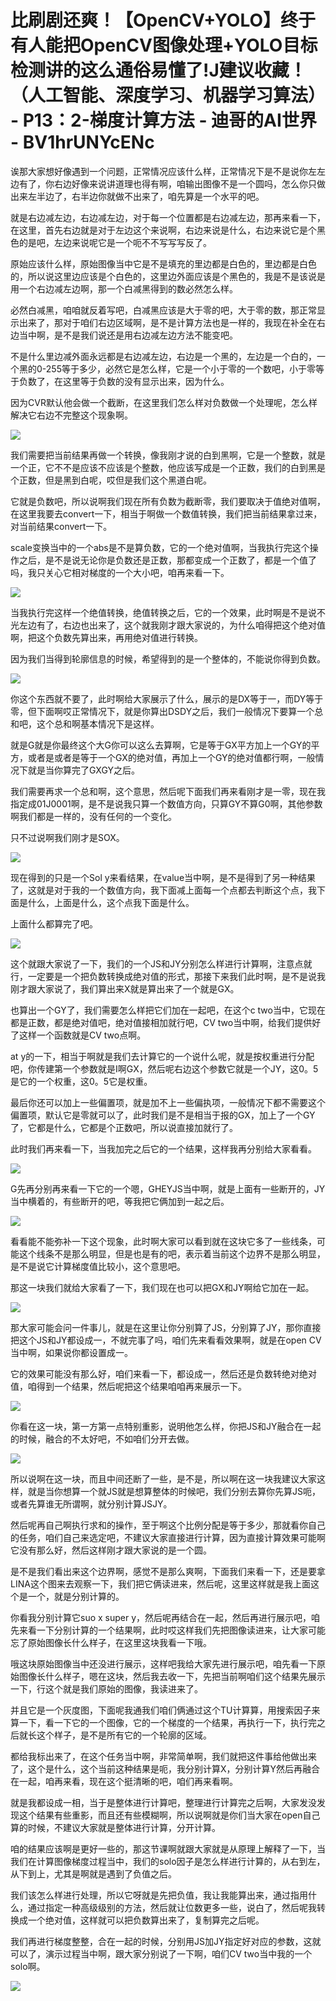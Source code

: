 # 比刷剧还爽！【OpenCV+YOLO】终于有人能把OpenCV图像处理+YOLO目标检测讲的这么通俗易懂了!J建议收藏！（人工智能、深度学习、机器学习算法） - P13：2-梯度计算方法 - 迪哥的AI世界 - BV1hrUNYcENc

诶那大家想好像遇到一个问题，正常情况应该什么样，正常情况下是不是说你左左边有了，你右边好像来说讲道理也得有啊，咱输出图像不是一个圆吗，怎么你只做出来左半边了，右半边你就做不出来了，咱先算是一个水平的吧。

就是右边减左边，右边减左边，对于每一个位置都是右边减左边，那再来看一下，在这里，首先右边就是对于左边这个来说啊，右边来说是什么，右边来说它是个黑色的是吧，左边来说呢它是一个呃不不写写写反了。

原始应该什么样，原始图像当中它是不是填充的里边都是白色的，里边都是白色的，所以说这里边应该是个白色的，这里边外面应该是个黑色的，我是不是该说是用一个右边减左边啊，那一个白减黑得到的数必然怎么样。

必然白减黑，咱咱就反着写吧，白减黑应该是大于零的吧，大于零的数，那正常显示出来了，那对于咱们右边区域啊，是不是计算方法也是一样的，我现在补全在右边当中啊，是不是我们说还是用右边减左边方法不能变吧。

不是什么里边减外面永远都是右边减左边，右边是一个黑的，左边是一个白的，一个黑的0-255等于多少，必然它是怎么样，它是一个小于零的一个数吧，小于零等于负数了，在这里等于负数的没有显示出来，因为什么。

因为CVR默认他会做一个截断，在这里我们怎么样对负数做一个处理呢，怎么样解决它右边不完整这个现象啊。

![](img/3b8f0a307a6671fb44537c1022d52de7_1.png)

我们需要把当前结果再做一个转换，像我刚才说的白到黑啊，它是一个整数，就是一个正，它不不是应该不应该是个整数，他应该写成是一个正数，我们的白到黑是个正数，但是黑到白呢，哎但是我们这个黑道白呢。

它就是负数吧，所以说啊我们现在所有负数为截断零，我们要取决于值绝对值啊，在这里我要去convert一下，相当于啊做一个数值转换，我们把当前结果拿过来，对当前结果convert一下。

scale变换当中的一个abs是不是算负数，它的一个绝对值啊，当我执行完这个操作之后，是不是说无论你是负数还是正数，那都变成一个正数了，都是一个值了吗，我只关心它相对梯度的一个大小吧，咱再来看一下。



![](img/3b8f0a307a6671fb44537c1022d52de7_3.png)

当我执行完这样一个绝值转换，绝值转换之后，它的一个效果，此时啊是不是说不光左边有了，右边也出来了，这个就我刚才跟大家说的，为什么咱得把这个绝对值啊，把这个负数先算出来，再用绝对值进行转换。

因为我们当得到轮廓信息的时候，希望得到的是一个整体的，不能说你得到负数。

![](img/3b8f0a307a6671fb44537c1022d52de7_5.png)

你这个东西就不要了，此时啊给大家展示了什么，展示的是DX等于一，而DY等于零，但下面啊哎正常情况下，就是你算出DSDY之后，我们一般情况下要算一个总和吧，这个总和啊基本情况下是这样。

就是G就是你最终这个大G你可以这么去算啊，它是等于GX平方加上一个GY的平方，或者是或者是等于一个GX的绝对值，再加上一个GY的绝对值都行啊，一般情况下就是当你算完了GXGY之后。

我们需要再求一个总和啊，这个意思，然后呢下面我们再来看刚才是一零，现在我指定成01J0001啊，是不是说我只算一个数值方向，只算GY不算G0啊，其他参数啊我们都是一样的，没有任何的一个变化。

只不过说啊我们刚才是SOX。

![](img/3b8f0a307a6671fb44537c1022d52de7_7.png)

现在得到的只是一个Sol y来看结果，在value当中啊，是不是得到了另一种结果了，这就是对于我的一个数值方向，我下面减上面每一个点都去判断这个点，我下面是什么，上面是什么，这个点我下面是什么。

上面什么都算完了吧。

![](img/3b8f0a307a6671fb44537c1022d52de7_9.png)

这个就跟大家说了一下，我们的一个JS和JY分别怎么样进行计算啊，注意点就行，一定要是一个把负数转换成绝对值的形式，那接下来我们此时啊，是不是说我刚才跟大家说了，我们算出来X就是算出来了一个就是GX。

也算出一个GY了，我们需要怎么样把它们加在一起吧，在这个c two当中，它现在都是正数，都是绝对值吧，绝对值接相加就行吧，CV two当中啊，给我们提供好了这样一个函数就是CV two点啊。

at y的一下，相当于啊就是我们去计算它的一个说什么呢，就是按权重进行分配吧，你传建第一个参数就是I啊GX，然后呢右边这个参数它就是一个JY，这0。5是它的一个权重，这0。5它是权重。

最后你还可以加上一些偏置项，就是加不上一些偏执项，一般情况下都不需要这个偏置项，默认它是零就可以了，此时我们是不是相当于报的GX，加上了一个GY了，它都是什么，它都是个正数吧，所以说直接加就行了。

此时我们再来看一下，当我加完之后它的一个结果，这样我再分别给大家看看。

![](img/3b8f0a307a6671fb44537c1022d52de7_11.png)

G先再分别再来看一下它的一个嗯，GHEYJS当中啊，就是上面有一些断开的，JY当中横着的，有些断开的吧，等我把它俩加到一起之后。



![](img/3b8f0a307a6671fb44537c1022d52de7_13.png)

看看能不能弥补一下这个现象，此时啊大家可以看到就在这块它多了一些线条，可能这个线条不是那么明显，但是也是有的吧，表示着当前这个边界不是那么明显，是不是说它计算梯度值比较小，这个意思吧。

那这一块我们就给大家看了一下，我们现在也可以把GX和JY啊给它加在一起。

![](img/3b8f0a307a6671fb44537c1022d52de7_15.png)

那大家可能会问一件事儿，就是在这里让你分别算了JS，分别算了JY，那你直接把这个JS和JY都设成一，不就完事了吗，咱们先来看看效果啊，就是在open CV当中啊，如果说你都设置成一。

它的效果可能没有那么好，咱们来看一下，都设成一，然后还是负数转绝对绝对值，咱得到一个结果，然后呢把这个结果咱咱再来展示一下。



![](img/3b8f0a307a6671fb44537c1022d52de7_17.png)

你看在这一块，第一方第一点特别重影，说明他怎么样，你把JS和JY融合在一起的时候，融合的不太好吧，不如咱们分开去做。



![](img/3b8f0a307a6671fb44537c1022d52de7_19.png)

所以说啊在这一块，而且中间还断了一些，是不是，所以啊在这一块我建议大家这样，就是当你想算一个就JS就是想算整体的时候吧，我们分别去算你先算JS呃，或者先算谁无所谓啊，就分别计算JSJY。

然后呢再自己啊执行求和的操作，至于啊这个比例分配是等于多少，那就看你自己的任务，咱们自己来选定吧，不建议大家直接进行计算，因为直接计算效果可能啊它没有那么好，然后这样刚才跟大家说的是一个圆。

是不是我们看出来这个边界啊，感觉不是那么爽啊，下面我们来看一下，还是要拿LINA这个图来去观察一下，我们把它俩读进来，然后呢，这里这样就是我上面这个是一个，就是分别计算的。

你看我分别计算它suo x super y，然后呢再结合在一起，然后再进行展示吧，咱先来看一下分别计算的一个结果啊，此时哎这样我们先把图像读进来，让大家可能忘了原始图像长什么样子，在这里这块我看一下哦。

哦这块原始图像当中还没进行展示，这样吧我给大家先进行展示吧，咱先看一下原始图像长什么样子，嗯在这块，然后我去收一下，先把当前啊咱们这个结果先展示一下，行这个就是我们原始的图像，我读进来了。

并且它是一个灰度图，下面呢我通我们咱们俩通过这个TU计算算，用搜索因子来算一下，看一下它的一个图像，它的一个梯度的一个结果，再执行一下，执行完之后就长这个样子，是不是所有它的一个轮廓的区域。

都给我标出来了，在这个任务当中啊，非常简单啊，我们就把这件事给他做出来了，这个是什么，这个当前这种结果是呃，我分别计算X，分别计算Y然后再融合在一起，咱再来看，现在这个挺清晰的吧，咱们再来看啊。

就是我都设成一相，当于是整体进行计算吧，整理进行计算完之后啊，大家发没发现这个结果有些重影，而且还有些模糊啊，所以说啊就是你们当大家在open自己算的时候，不建议大家就是整体进行计算，分开计算。

咱的结果应该啊是更好一些的，那这节课啊就跟大家就是从原理上解释了一下，当我们在计算图像梯度过程当中，我们的solo因子是怎么样进行计算的，从右到左，从下到上，尤其是啊就是遇到了负值之后。

我们该怎么样进行处理，所以它呀就是先把负值，我让我能算出来，通过指用什么，通过指定一种高级级别的方法，然后就让位数更多一些，说白了，然后呢我转换成一个绝对值，这样就可以把负数算出来了，复制算完之后呢。

我们再进行梯度整整，合在一起的时候，分别用JS加JY指定好对应的参数，这就可以了，演示过程当中啊，跟大家分别说了一下啊，咱们CV two当中我的一个solo啊。



![](img/3b8f0a307a6671fb44537c1022d52de7_21.png)